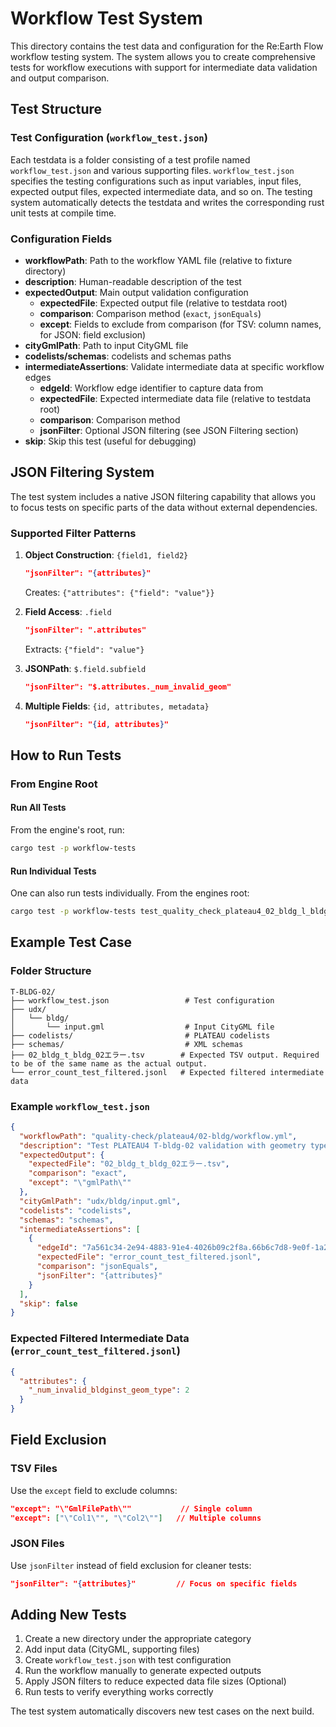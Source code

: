 # Workflow Test System

This directory contains the test data and configuration for the Re:Earth Flow workflow testing system. The system allows you to create comprehensive tests for workflow executions with support for intermediate data validation and output comparison.

## Test Structure

### Test Configuration (`workflow_test.json`)

Each testdata is a folder consisting of a test profile named `workflow_test.json` and various supporting files. `workflow_test.json` specifies the testing configurations such as input variables, input files, expected output files, expected intermediate data, and so on. The testing system automatically detects the testdata and writes the corresponding rust unit tests at compile time.

### Configuration Fields

- **workflowPath**: Path to the workflow YAML file (relative to fixture directory)
- **description**: Human-readable description of the test
- **expectedOutput**: Main output validation configuration
  - **expectedFile**: Expected output file (relative to testdata root)
  - **comparison**: Comparison method (`exact`, `jsonEquals`)
  - **except**: Fields to exclude from comparison (for TSV: column names, for JSON: field exclusion)
- **cityGmlPath**: Path to input CityGML file
- **codelists/schemas**: codelists and schemas paths
- **intermediateAssertions**: Validate intermediate data at specific workflow edges
  - **edgeId**: Workflow edge identifier to capture data from
  - **expectedFile**: Expected intermediate data file (relative to testdata root)
  - **comparison**: Comparison method
  - **jsonFilter**: Optional JSON filtering (see JSON Filtering section)
- **skip**: Skip this test (useful for debugging)

## JSON Filtering System

The test system includes a native JSON filtering capability that allows you to focus tests on specific parts of the data without external dependencies.

### Supported Filter Patterns

1. **Object Construction**: `{field1, field2}`
   ```json
   "jsonFilter": "{attributes}"
   ```
   Creates: `{"attributes": {"field": "value"}}`

2. **Field Access**: `.field`
   ```json
   "jsonFilter": ".attributes"
   ```
   Extracts: `{"field": "value"}`

3. **JSONPath**: `$.field.subfield`
   ```json
   "jsonFilter": "$.attributes._num_invalid_geom"
   ```

4. **Multiple Fields**: `{id, attributes, metadata}`
   ```json
   "jsonFilter": "{id, attributes}"
   ```

## How to Run Tests

### From Engine Root

#### Run All Tests
From the engine's root, run:
```bash
cargo test -p workflow-tests
```

#### Run Individual Tests
One can also run tests individually. From the engines root:
```bash
cargo test -p workflow-tests test_quality_check_plateau4_02_bldg_l_bldg_06
```

## Example Test Case

### Folder Structure
```
T-BLDG-02/
├── workflow_test.json                 # Test configuration
├── udx/
│   └── bldg/
│       └── input.gml                  # Input CityGML file
├── codelists/                         # PLATEAU codelists
├── schemas/                           # XML schemas
├── 02_bldg_t_bldg_02エラー.tsv        # Expected TSV output. Required to be of the same name as the actual output.
└── error_count_test_filtered.jsonl   # Expected filtered intermediate data
```

### Example `workflow_test.json`
```json
{
  "workflowPath": "quality-check/plateau4/02-bldg/workflow.yml",
  "description": "Test PLATEAU4 T-bldg-02 validation with geometry type errors",
  "expectedOutput": {
    "expectedFile": "02_bldg_t_bldg_02エラー.tsv",
    "comparison": "exact",
    "except": "\"gmlPath\""
  },
  "cityGmlPath": "udx/bldg/input.gml",
  "codelists": "codelists",
  "schemas": "schemas",
  "intermediateAssertions": [
    {
      "edgeId": "7a561c34-2e94-4883-91e4-4026b09c2f8a.66b6c7d8-9e0f-1a2b-3c4d-5e6f7a8b9c0d",
      "expectedFile": "error_count_test_filtered.jsonl",
      "comparison": "jsonEquals",
      "jsonFilter": "{attributes}"
    }
  ],
  "skip": false
}
```

### Expected Filtered Intermediate Data (`error_count_test_filtered.jsonl`)
```json
{
  "attributes": {
    "_num_invalid_bldginst_geom_type": 2
  }
}
```

## Field Exclusion

### TSV Files
Use the `except` field to exclude columns:
```json
"except": "\"GmlFilePath\""           // Single column
"except": ["\"Col1\"", "\"Col2\""]   // Multiple columns
```

### JSON Files  
Use `jsonFilter` instead of field exclusion for cleaner tests:
```json
"jsonFilter": "{attributes}"         // Focus on specific fields
```

## Adding New Tests

1. Create a new directory under the appropriate category
2. Add input data (CityGML, supporting files)
3. Create `workflow_test.json` with test configuration
4. Run the workflow manually to generate expected outputs
5. Apply JSON filters to reduce expected data file sizes (Optional)
6. Run tests to verify everything works correctly

The test system automatically discovers new test cases on the next build.